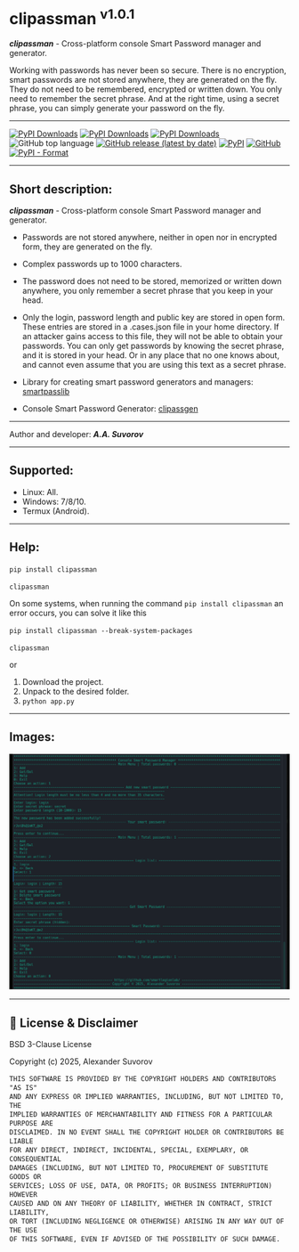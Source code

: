 # clipassman <sup>v1.0.1</sup>

___clipassman___ - Cross-platform console Smart Password manager and generator.

Working with passwords has never been so secure.
There is no encryption, smart passwords are not stored anywhere, they are generated on the fly.
They do not need to be remembered, encrypted or written down. 
You only need to remember the secret phrase. 
And at the right time, using a secret phrase, you can simply generate your password on the fly.

***

[![PyPI Downloads](https://static.pepy.tech/badge/clipassman)](https://pepy.tech/projects/clipassman)
[![PyPI Downloads](https://static.pepy.tech/badge/clipassman/month)](https://pepy.tech/projects/clipassman)
[![PyPI Downloads](https://static.pepy.tech/badge/clipassman/week)](https://pepy.tech/projects/clipassman)
![GitHub top language](https://img.shields.io/github/languages/top/smartlegionlab/clipassman)
[![GitHub release (latest by date)](https://img.shields.io/github/v/release/smartlegionlab/clipassman)](https://github.com/smartlegionlab/clipassman/)
[![PyPI](https://img.shields.io/pypi/v/clipassman)](https://pypi.org/project/clipassman)
[![GitHub](https://img.shields.io/github/license/smartlegionlab/clipassman)](https://github.com/smartlegionlab/clipassman/blob/master/LICENSE)
[![PyPI - Format](https://img.shields.io/pypi/format/clipassman)](https://pypi.org/project/clipassman)


***


## Short description:

___clipassman___ - Cross-platform console Smart Password manager and generator.

- Passwords are not stored anywhere, neither in open nor in encrypted form, they are generated on the fly.
- Complex passwords up to 1000 characters.
- The password does not need to be stored, memorized or written down anywhere, you only remember
a secret phrase that you keep in your head. 
- Only the login, password length and public key are stored in open form. 
These entries are stored in a .cases.json file in your home directory. 
If an attacker gains access to this file, they will not be able to obtain your passwords. 
You can only get passwords by knowing the secret phrase, and it is stored in your head. 
Or in any place that no one knows about, and cannot even assume that you are using 
this text as a secret phrase.

- Library for creating smart password generators and managers: [smartpasslib](https://github.com/smartlegionlab/smartpasslib/)
- Console Smart Password Generator: [clipassgen](https://github.com/smartlegionlab/clipassgen/)

***

Author and developer: ___A.A. Suvorov___

***

## Supported:

- Linux: All.
- Windows: 7/8/10.
- Termux (Android).

***

## Help:

`pip install clipassman`

`clipassman`

On some systems, when running the command `pip install clipassman` an error occurs, you can solve it like this 

`pip install clipassman --break-system-packages`

`clipassman`

or

1. Download the project.
2. Unpack to the desired folder.
3. `python app.py`

***

## Images:

![LOGO](https://github.com/smartlegionlab/clipassman/raw/master/data/images/clipassman.png)

***

## 📜 License & Disclaimer

BSD 3-Clause License

Copyright (c) 2025, Alexander Suvorov

    THIS SOFTWARE IS PROVIDED BY THE COPYRIGHT HOLDERS AND CONTRIBUTORS "AS IS"
    AND ANY EXPRESS OR IMPLIED WARRANTIES, INCLUDING, BUT NOT LIMITED TO, THE
    IMPLIED WARRANTIES OF MERCHANTABILITY AND FITNESS FOR A PARTICULAR PURPOSE ARE
    DISCLAIMED. IN NO EVENT SHALL THE COPYRIGHT HOLDER OR CONTRIBUTORS BE LIABLE
    FOR ANY DIRECT, INDIRECT, INCIDENTAL, SPECIAL, EXEMPLARY, OR CONSEQUENTIAL
    DAMAGES (INCLUDING, BUT NOT LIMITED TO, PROCUREMENT OF SUBSTITUTE GOODS OR
    SERVICES; LOSS OF USE, DATA, OR PROFITS; OR BUSINESS INTERRUPTION) HOWEVER
    CAUSED AND ON ANY THEORY OF LIABILITY, WHETHER IN CONTRACT, STRICT LIABILITY,
    OR TORT (INCLUDING NEGLIGENCE OR OTHERWISE) ARISING IN ANY WAY OUT OF THE USE
    OF THIS SOFTWARE, EVEN IF ADVISED OF THE POSSIBILITY OF SUCH DAMAGE.